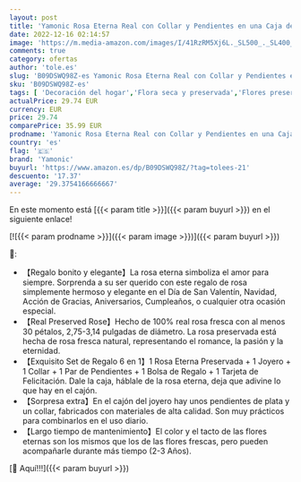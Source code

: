 ```yaml
---
layout: post
title: 'Yamonic Rosa Eterna Real con Collar y Pendientes en una Caja de Regalo  Regalos románticos para Ella en el día de San Valentín Aniversario Navidad Regalos para Mujeres  Tinto'
date: 2022-12-16 02:14:57
image: 'https://m.media-amazon.com/images/I/41RzRM5Xj6L._SL500_._SL400_.jpg'
comments: true
category: ofertas
author: 'tole.es'
slug: 'B09DSWQ98Z-es Yamonic Rosa Eterna Real con Collar y Pendientes en una...'
sku: 'B09DSWQ98Z-es'
tags: [ 'Decoración del hogar','Flora seca y preservada','Flores preservadas','Hogar y cocina','navidad','yamonic','🇪🇸', ]
actualPrice: 29.74 EUR
currency: EUR
price: 29.74
comparePrice: 35.99 EUR
prodname: 'Yamonic Rosa Eterna Real con Collar y Pendientes en una Caja de Regalo  Regalos románticos para Ella en el día de San Valentín Aniversario Navidad Regalos para Mujeres  Tinto'
country: 'es'
flag: '🇪🇸'
brand: 'Yamonic'
buyurl: 'https://www.amazon.es/dp/B09DSWQ98Z/?tag=tolees-21'
descuento: '17.37'
average: '29.3754166666667'
---
```


En este momento está [{{< param title >}}]({{< param buyurl >}}) en el siguiente enlace!

[![{{< param prodname >}}]({{< param image >}})]({{< param buyurl >}})

🔎:

- 【Regalo bonito y elegante】La rosa eterna simboliza el amor para siempre. Sorprenda a su ser querido con este regalo de rosa simplemente hermoso y elegante en el Día de San Valentín, Navidad, Acción de Gracias, Aniversarios, Cumpleaños, o cualquier otra ocasión especial.
- 【Real Preserved Rose】Hecho de 100% real rosa fresca con al menos 30 pétalos, 2,75-3,14 pulgadas de diámetro. La rosa preservada está hecha de rosa fresca natural, representando el romance, la pasión y la eternidad.
- 【Exquisito Set de Regalo 6 en 1】1 Rosa Eterna Preservada + 1 Joyero + 1 Collar + 1 Par de Pendientes + 1 Bolsa de Regalo + 1 Tarjeta de Felicitación. Dale la caja, háblale de la rosa eterna, deja que adivine lo que hay en el cajón.
- 【Sorpresa extra】En el cajón del joyero hay unos pendientes de plata y un collar, fabricados con materiales de alta calidad. Son muy prácticos para combinarlos en el uso diario.
- 【Largo tiempo de mantenimiento】El color y el tacto de las flores eternas son los mismos que los de las flores frescas, pero pueden acompañarle durante más tiempo (2-3 Años).

[🛒 Aquí!!!]({{< param buyurl >}})
